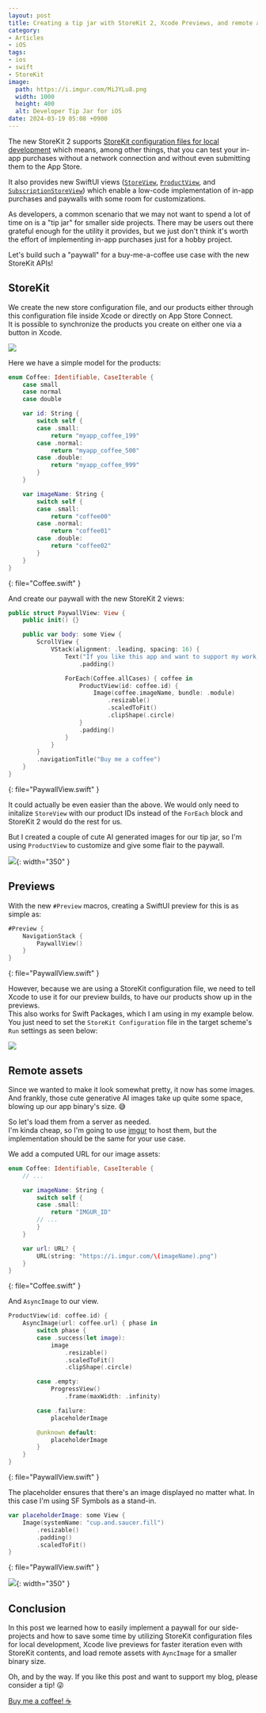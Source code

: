 ```yaml
---
layout: post
title: Creating a tip jar with StoreKit 2, Xcode Previews, and remote assets
category:
- Articles
- iOS
tags:
- ios
- swift
- StoreKit
image:
  path: https://i.imgur.com/MiJYLu8.png
  width: 1000
  height: 400
  alt: Developer Tip Jar for iOS
date: 2024-03-19 05:08 +0900
---
```

The new StoreKit 2 supports [StoreKit configuration files for local development](https://developer.apple.com/documentation/xcode/setting-up-storekit-testing-in-xcode/)
which means, among other things, that you can test your in-app purchases without a network connection and without even submitting them to the App Store.

It also provides new SwiftUI views ([`StoreView`](https://developer.apple.com/documentation/storekit/storeview/), [`ProductView`](https://developer.apple.com/documentation/storekit/productview), and [`SubscriptionStoreView`](https://developer.apple.com/documentation/storekit/subscriptionstoreview)) which enable a low-code implementation of in-app purchases and paywalls with some room for customizations.

As developers, a common scenario that we may not want to spend a lot of time on is a "tip jar" for smaller side projects. There may be users out there grateful enough for the utility it provides, but we just don't think it's worth the effort of implementing in-app purchases just for a hobby project.

Let's build such a "paywall" for a buy-me-a-coffee use case with the new StoreKit APIs!

## StoreKit

We create the new store configuration file, and our products either through this configuration file inside Xcode or directly on App Store Connect.  
It is possible to synchronize the products you create on either one via a button in Xcode.

![](https://i.imgur.com/rSrSV85.png)

Here we have a simple model for the products:

```swift
enum Coffee: Identifiable, CaseIterable {
    case small
    case normal
    case double

    var id: String {
        switch self {
        case .small:
            return "myapp_coffee_199"
        case .normal:
            return "myapp_coffee_500"
        case .double:
            return "myapp_coffee_999"
        }
    }

    var imageName: String {
        switch self {
        case .small:
            return "coffee00"
        case .normal:
            return "coffee01"
        case .double:
            return "coffee02"
        }
    }
}
```
{: file="Coffee.swift" }

And create our paywall with the new StoreKit 2 views:

```swift
public struct PaywallView: View {
    public init() {}

    public var body: some View {
        ScrollView {
            VStack(alignment: .leading, spacing: 16) {
                Text("If you like this app and want to support my work, please consider a tip!")
                    .padding()

                ForEach(Coffee.allCases) { coffee in
                    ProductView(id: coffee.id) {
                        Image(coffee.imageName, bundle: .module)
                            .resizable()
                            .scaledToFit()
                            .clipShape(.circle)
                    }
                    .padding()
                }
            }
        }
        .navigationTitle("Buy me a coffee")
    }
}
```
{: file="PaywallView.swift" }

It could actually be even easier than the above. We would only need to initalize `StoreView` with our product IDs instead of the `ForEach` block and StoreKit 2 would do the rest for us.  

But I created a couple of cute AI generated images for our tip jar, so I'm using `ProductView` to customize and give some flair to the paywall.

![](https://i.imgur.com/sYzplPQ.png){: width="350" }

## Previews

With the new `#Preview` macros, creating a SwiftUI preview for this is as simple as:

```swift
#Preview {
    NavigationStack {
        PaywallView()
    }
}
```
{: file="PaywallView.swift" }

However, because we are using a StoreKit configuration file, we need to tell Xcode to use it for our preview builds, to have our products show up in the previews.  
This also works for Swift Packages, which I am using in my example below. You just need to set the `StoreKit Configuration` file in the target scheme's `Run` settings as seen below:

![](https://i.imgur.com/cmqnuCX.png)


## Remote assets

Since we wanted to make it look somewhat pretty, it now has some images.
And frankly, those cute generative AI images take up quite some space, blowing up our app binary's size. 😅

So let's load them from a server as needed.  
I'm kinda cheap, so I'm going to use [imgur](imgur.com) to host them, but the implementation should be the same for your use case.

We add a computed URL for our image assets:

```swift
enum Coffee: Identifiable, CaseIterable {
    // ...

    var imageName: String {
        switch self {
        case .small:
            return "IMGUR_ID"
        // ...
        }
    }

    var url: URL? {
        URL(string: "https://i.imgur.com/\(imageName).png")
    }
}
```
{: file="Coffee.swift" }

And `AsyncImage` to our view.

```swift
ProductView(id: coffee.id) {
    AsyncImage(url: coffee.url) { phase in
        switch phase {
        case .success(let image):
            image
                .resizable()
                .scaledToFit()
                .clipShape(.circle)

        case .empty:
            ProgressView()
                .frame(maxWidth: .infinity)

        case .failure:
            placeholderImage

        @unknown default:
            placeholderImage
        }
    }
}
```
{: file="PaywallView.swift" }

The placeholder ensures that there's an image displayed no matter what. In this case I'm using SF Symbols as a stand-in.

```swift
var placeholderImage: some View {
    Image(systemName: "cup.and.saucer.fill")
        .resizable()
        .padding()
        .scaledToFit()
}
```
{: file="PaywallView.swift" }

![](https://i.imgur.com/2ZOYBZz.png){: width="350" }


## Conclusion

In this post we learned how to easily implement a paywall for our side-projects and how to save some time by utilizing StoreKit configuration files for local development, Xcode live previews for faster iteration even with StoreKit contents, and load remote assets with `AyncImage` for a smaller binary size.

Oh, and by the way. If you like this post and want to support my blog, please consider a tip! 😜

[Buy me a coffee! ☕](https://ko-fi.com/martinp7r)
